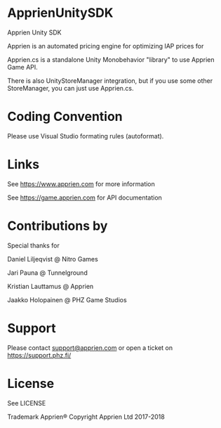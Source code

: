 # ApprienUnitySDK
Apprien Unity SDK

Apprien is an automated pricing engine for optimizing IAP prices for 

Apprien.cs is a standalone Unity Monobehavior "library" to use Apprien Game API.

There is also UnityStoreManager integration, but if you use some other StoreManager, you can just use Apprien.cs.

# Coding Convention

Please use Visual Studio formating rules (autoformat).

# Links

See https://www.apprien.com for more information

See https://game.apprien.com for API documentation

# Contributions by

Special thanks for

Daniel Liljeqvist @ Nitro Games

Jari Pauna @ Tunnelground

Kristian Lauttamus @ Apprien

Jaakko Holopainen @ PHZ Game Studios

# Support
Please contact support@apprien.com or open a ticket on https://support.phz.fi/

# License
See LICENSE


Trademark Apprien®
Copyright Apprien Ltd 2017-2018

